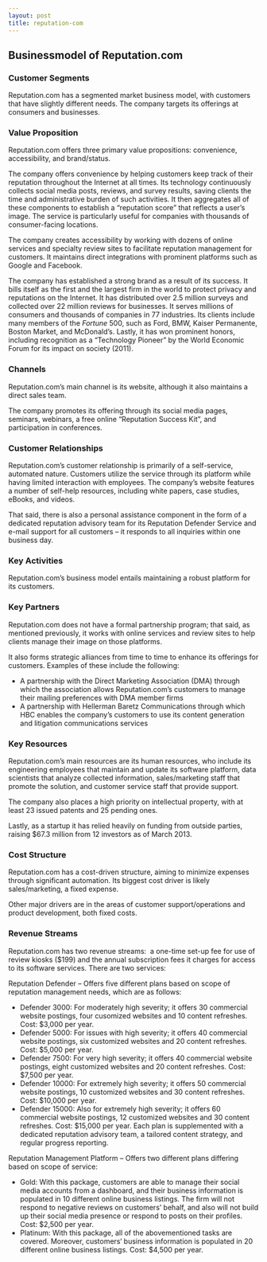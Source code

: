 ```yaml
---
layout: post
title: reputation-com
---
```


Businessmodel of Reputation.com
--------------------------------

### Customer Segments

Reputation.com has a segmented market business model, with customers that have slightly different needs. The company targets its offerings at consumers and businesses.

### Value Proposition

Reputation.com offers three primary value propositions: convenience, accessibility, and brand/status.

The company offers convenience by helping customers keep track of their reputation throughout the Internet at all times. Its technology continuously collects social media posts, reviews, and survey results, saving clients the time and administrative burden of such activities. It then aggregates all of these components to establish a “reputation score” that reflects a user’s image. The service is particularly useful for companies with thousands of consumer-facing locations.

The company creates accessibility by working with dozens of online services and specialty review sites to facilitate reputation management for customers. It maintains direct integrations with prominent platforms such as Google and Facebook.

The company has established a strong brand as a result of its success. It bills itself as the first and the largest firm in the world to protect privacy and reputations on the Internet. It has distributed over 2.5 million surveys and collected over 22 million reviews for businesses. It serves millions of consumers and thousands of companies in 77 industries. Its clients include many members of the *Fortune* 500, such as Ford, BMW, Kaiser Permanente, Boston Market, and McDonald’s. Lastly, it has won prominent honors, including recognition as a “Technology Pioneer” by the World Economic Forum for its impact on society (2011).

### Channels

Reputation.com’s main channel is its website, although it also maintains a direct sales team.

The company promotes its offering through its social media pages, seminars, webinars, a free online “Reputation Success Kit”, and participation in conferences.

### Customer Relationships

Reputation.com’s customer relationship is primarily of a self-service, automated nature. Customers utilize the service through its platform while having limited interaction with employees. The company’s website features a number of self-help resources, including white papers, case studies, eBooks, and videos.

That said, there is also a personal assistance component in the form of a dedicated reputation advisory team for its Reputation Defender Service and e-mail support for all customers – it responds to all inquiries within one business day.

### Key Activities

Reputation.com’s business model entails maintaining a robust platform for its customers.

### Key Partners

Reputation.com does not have a formal partnership program; that said, as mentioned previously, it works with online services and review sites to help clients manage their image on those platforms.

It also forms strategic alliances from time to time to enhance its offerings for customers. Examples of these include the following:

 * A partnership with the Direct Marketing Association (DMA) through which the association allows Reputation.com’s customers to manage their mailing preferences with DMA member firms
* A partnership with Hellerman Baretz Communications through which HBC enables the company’s customers to use its content generation and litigation communications services
 ### Key Resources

Reputation.com’s main resources are its human resources, who include its engineering employees that maintain and update its software platform, data scientists that analyze collected information, sales/marketing staff that promote the solution, and customer service staff that provide support.

The company also places a high priority on intellectual property, with at least 23 issued patents and 25 pending ones.

Lastly, as a startup it has relied heavily on funding from outside parties, raising $67.3 million from 12 investors as of March 2013.

### Cost Structure

Reputation.com has a cost-driven structure, aiming to minimize expenses through significant automation. Its biggest cost driver is likely sales/marketing, a fixed expense.

Other major drivers are in the areas of customer support/operations and product development, both fixed costs.

### Revenue Streams

Reputation.com has two revenue streams:  a one-time set-up fee for use of review kiosks ($199) and the annual subscription fees it charges for access to its software services. There are two services:

Reputation Defender – Offers five different plans based on scope of reputation management needs, which are as follows:

 * Defender 3000: For moderately high severity; it offers 30 commercial website postings, four cusomized websites and 10 content refreshes. Cost: $3,000 per year.
* Defender 5000: For issues with high severity; it offers 40 commercial website postings, six customized websites and 20 content refreshes. Cost: $5,000 per year.
* Defender 7500: For very high severity; it offers 40 commercial website postings, eight customized websites and 20 content refreshes. Cost: $7,500 per year.
* Defender 10000: For extremely high severity; it offers 50 commercial website postings, 10 customized websites and 30 content refreshes. Cost: $10,000 per year.
* Defender 15000: Also for extremely high severity; it offers 60 commercial website postings, 12 customized websites and 30 content refreshes. Cost: $15,000 per year.
 Each plan is supplemented with a dedicated reputation advisory team, a tailored content strategy, and regular progress reporting.

Reputation Management Platform – Offers two different plans differing based on scope of service:

 * Gold: With this package, customers are able to manage their social media accounts from a dashboard, and their business information is populated in 10 different online business listings. The firm will not respond to negative reviews on customers’ behalf, and also will not build up their social media presence or respond to posts on their profiles. Cost: $2,500 per year.
* Platinum: With this package, all of the abovementioned tasks are covered. Moreover, customers‘ business information is populated in 20 different online business listings. Cost: $4,500 per year.
